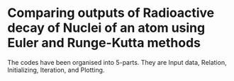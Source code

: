 # Comparing outputs of Radioactive decay of Nuclei of an atom using Euler and Runge-Kutta methods
The codes have been organised into 5-parts. They are Input data, Relation, Initializing, Iteration, and Plotting.
